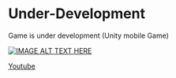 # Under-Development
Game is under development (Unity mobile Game)

[![IMAGE ALT TEXT HERE](https://img.youtube.com/vi/mGPFLIb205E/0.jpg)](https://www.youtube.com/watch?v=mGPFLIb205E)

[Youtube](https://www.youtube.com/watch?v=mGPFLIb205E)
